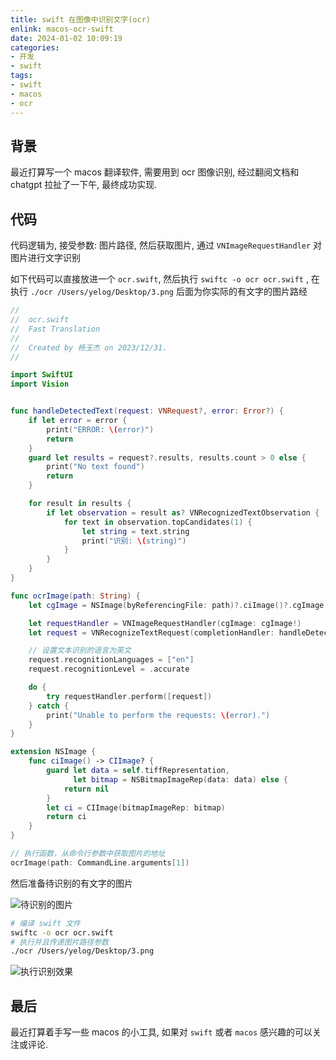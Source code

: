 ```yaml
---
title: swift 在图像中识别文字(ocr)
enlink: macos-ocr-swift
date: 2024-01-02 10:09:19
categories:
- 开发
- swift
tags:
- swift
- macos
- ocr
---
```


## 背景

最近打算写一个 macos 翻译软件, 需要用到 ocr 图像识别, 经过翻阅文档和 chatgpt 拉扯了一下午, 最终成功实现.


## 代码

代码逻辑为, 接受参数: 图片路径, 然后获取图片, 通过 `VNImageRequestHandler` 对图片进行文字识别

如下代码可以直接放进一个 `ocr.swift`, 然后执行 `swiftc -o ocr ocr.swift` , 在执行 `./ocr /Users/yelog/Desktop/3.png` 后面为你实际的有文字的图片路经

```swift
//
//  ocr.swift
//  Fast Translation
//
//  Created by 杨玉杰 on 2023/12/31.
//

import SwiftUI
import Vision


func handleDetectedText(request: VNRequest?, error: Error?) {
    if let error = error {
        print("ERROR: \(error)")
        return
    }
    guard let results = request?.results, results.count > 0 else {
        print("No text found")
        return
    }

    for result in results {
        if let observation = result as? VNRecognizedTextObservation {
            for text in observation.topCandidates(1) {
                let string = text.string
                print("识别: \(string)")
            }
        }
    }
}

func ocrImage(path: String) {
    let cgImage = NSImage(byReferencingFile: path)?.ciImage()?.cgImage

    let requestHandler = VNImageRequestHandler(cgImage: cgImage!)
    let request = VNRecognizeTextRequest(completionHandler: handleDetectedText)

    // 设置文本识别的语言为英文
    request.recognitionLanguages = ["en"]
    request.recognitionLevel = .accurate

    do {
        try requestHandler.perform([request])
    } catch {
        print("Unable to perform the requests: \(error).")
    }
}

extension NSImage {
    func ciImage() -> CIImage? {
        guard let data = self.tiffRepresentation,
              let bitmap = NSBitmapImageRep(data: data) else {
            return nil
        }
        let ci = CIImage(bitmapImageRep: bitmap)
        return ci
    }
}

// 执行函数，从命令行参数中获取图片的地址
ocrImage(path: CommandLine.arguments[1])

```

然后准备待识别的有文字的图片

![待识别的图片](https://cdn.jsdelivr.net/gh/yelog/assets/images/202401021353013.png) 

```bash
# 编译 swift 文件
swiftc -o ocr ocr.swift
# 执行并且传递图片路径参数
./ocr /Users/yelog/Desktop/3.png
```

![执行识别效果](https://cdn.jsdelivr.net/gh/yelog/assets/images/202401021354591.png)


## 最后

最近打算着手写一些 macos 的小工具, 如果对 `swift` 或者 `macos` 感兴趣的可以关注或评论.
